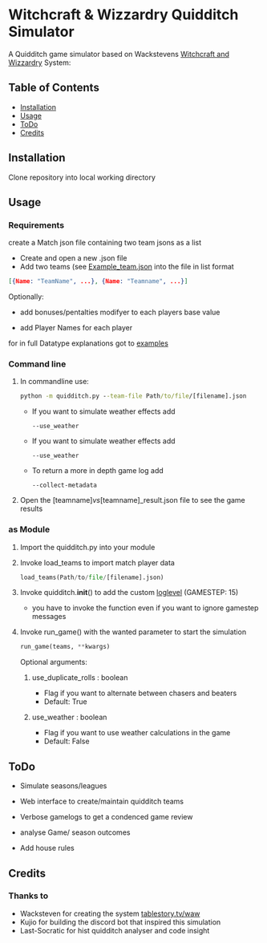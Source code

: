# Witchcraft & Wizzardry Quidditch Simulator

A Quidditch game simulator based on Wackstevens [Witchcraft and Wizzardry](http:www.tablestory.tv/waw) System:

## Table of Contents

- [Installation](#installation)
- [Usage](#usage)
- [ToDo](#todo)
- [Credits](#credits)

## Installation

Clone repository into local working directory

## Usage

### Requirements

create a Match json file containing two team jsons as a list

+ Create and open a new .json file
+ Add two teams (see [Example_team.json](/examples/Example_team.json) into the file in list format
```json
[{Name: "TeamName", ...}, {Name: "Teamname", ...}]
```
Optionally:

+ add bonuses/pentalties modifyer to each players base value

+ add Player Names for each player

for in full Datatype explanations got to [examples](/examples/Readme.md)

### Command line


1. In commandline use:

    ```cmd
    python -m quidditch.py --team-file Path/to/file/[filename].json
    ```
    + If you want to simulate weather effects add
        ```
        --use_weather
        ```

    + If you want to simulate weather effects add
        ```
        --use_weather
        ```
        
    + To return a more in depth game log add
        ```
        --collect-metadata
        ```

2. Open the [teamname]_vs_[teamname]_result.json file to see the game results

### as Module

1. Import the quidditch.py into your module
2. Invoke load_teams to import match player data
    ```python
    load_teams(Path/to/file/[filename].json)
    ```
3. Invoke quidditch.__init__() to add the custom [loglevel](https://docs.python.org/3/library/logging.html#logging-levels) (GAMESTEP: 15)
    + you have to invoke the function even if you want to ignore gamestep messages

4. Invoke run_game() with the wanted parameter to start the simulation
    ```python
    run_game(teams, **kwargs)
    ```
    Optional arguments:
    1. use_duplicate_rolls : boolean
        + Flag if you want to alternate between chasers and beaters
        + Default: True 

    2. use_weather : boolean
        + Flag if you want to use weather calculations in the game 
        + Default: False


## ToDo

+ Simulate seasons/leagues

+ Web interface to create/maintain quidditch teams

+ Verbose gamelogs to get a condenced game review

+ analyse Game/ season outcomes

+ Add house rules

## Credits

### Thanks to
+ Wacksteven for creating the system [tablestory.tv/waw](http:www.tablestory.tv/waw)
+ Kujio for building the discord bot that inspired this simulation
+ Last-Socratic for hist quidditch analyser and code insight
